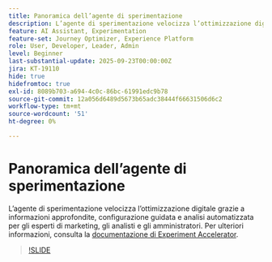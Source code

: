 ```yaml
---
title: Panoramica dell’agente di sperimentazione
description: L’agente di sperimentazione velocizza l’ottimizzazione digitale grazie a informazioni approfondite, configurazione guidata e analisi automatizzata per gli esperti di marketing, gli analisti e gli amministratori.
feature: AI Assistant, Experimentation
feature-set: Journey Optimizer, Experience Platform
role: User, Developer, Leader, Admin
level: Beginner
last-substantial-update: 2025-09-23T00:00:00Z
jira: KT-19110
hide: true
hidefromtoc: true
exl-id: 8089b703-a694-4c0c-86bc-61991edc9b78
source-git-commit: 12a056d6489d5673b65adc38444f66631506d6c2
workflow-type: tm+mt
source-wordcount: '51'
ht-degree: 0%

---
```


# Panoramica dell’agente di sperimentazione

L’agente di sperimentazione velocizza l’ottimizzazione digitale grazie a informazioni approfondite, configurazione guidata e analisi automatizzata per gli esperti di marketing, gli analisti e gli amministratori. Per ulteriori informazioni, consulta la [documentazione di Experiment Accelerator](https://experienceleague.adobe.com/en/docs/journey-optimizer/using/content-management/content-experiment/experiment/experiment-accelerator).

>[!SLIDE](experimentation-agent-overview)
